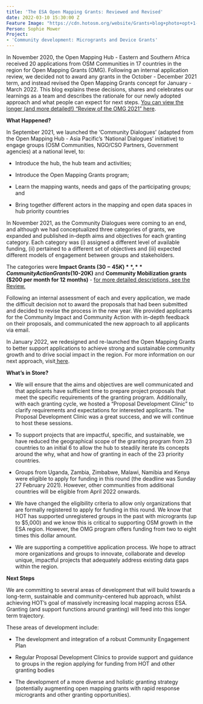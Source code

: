 ```yaml
---
title: 'The ESA Open Mapping Grants: Reviewed and Revised'
date: 2022-03-10 15:30:00 Z
Feature Image: "https://cdn.hotosm.org/website/Grants+blog+photo+opt+1-88a810.png"
Person: Sophie Mower
Project:
- 'Community development: Microgrants and Device Grants'
---
```


In November 2020, the Open Mapping Hub - Eastern and Southern Africa received 20 applications from OSM Communities in 17 countries in the region for Open Mapping Grants (OMG). Following an internal application review, we decided not to award any grants in the October - December 2021 term, and instead revised the Open Mapping Grants concept for January - March 2022. This blog explains these decisions, shares and celebrates our learnings as a team and describes the rationale for our newly adopted approach and what people can expect for next steps. [You can view the longer (and more detailed!) “Review of the OMG 2021” here](https://docs.google.com/document/d/10e73Ot2C1oO9-r6bhOZJ9jZYcA_TTaJuRwn3gUl_xtM/edit#heading=h.na5q82hlmxwj).

**What Happened?**

In September 2021, we launched the ‘Community Dialogues’ (adapted from the Open Mapping Hub - Asia Pacific’s ‘National Dialogues’ initiative) to engage groups (OSM Communities, NGO/CSO Partners, Government agencies) at a national level, to:

* Introduce the hub, the hub team and activities;

* Introduce the Open Mapping Grants program;

* Learn the mapping wants, needs and gaps of the participating groups; and

* Bring together different actors in the mapping and open data spaces in hub priority countries

In November 2021, as the Community Dialogues were coming to an end, and although we had conceptualized three categories of grants, we expanded and published in-depth aims and objectives for each granting category. Each category was (i) assigned a different level of available funding, (ii) pertained to a different set of objectives and (iii) expected different models of engagement between groups and stakeholders.

The categories were **Impact Grants ($30-45K)**, **Community Action Grants ($10-20K)** and **Community Mobilization grants ($200 per month for 12 months)** - [for more detailed descriptions, see the Review.](https://docs.google.com/document/d/10e73Ot2C1oO9-r6bhOZJ9jZYcA_TTaJuRwn3gUl_xtM/edit#heading=h.na5q82hlmxwj)

Following an internal assessment of each and every application, we made the difficult decision not to award the proposals that had been submitted and decided to revise the process in the new year. We provided applicants for the Community Impact and Community Action with in-depth feedback on their proposals, and communicated the new approach to all applicants via email.

In January 2022, we redesigned and re-launched the Open Mapping Grants to better support applications to achieve strong and sustainable community growth and to drive social impact in the region. For more information on our next approach, visit[ here](https://stories.hotosm.org/open-mapping-hub-eastern-and-southern-africa/index.html).

**What’s in Store?**

* We will ensure that the aims and objectives are well communicated and that applicants have sufficient time to prepare project proposals that meet the specific requirements of the granting program. Additionally, with each granting cycle, we hosted a “Proposal Development Clinic” to clarify requirements and expectations for interested applicants. The Proposal Development Clinic was a great success, and we will continue to host these sessions.

* To support projects that are impactful, specific, and sustainable, we have reduced the geographical scope of the granting program from 23 countries to an initial 6 to allow the hub to steadily iterate its concepts around the why, what and how of granting in each of the 23 priority countries.

* Groups from Uganda, Zambia, Zimbabwe, Malawi, Namibia and Kenya were eligible to apply for funding in this round (the deadline was Sunday 27 February 2021). However, other communities from additional countries will be eligible from April 2022 onwards.

* We have changed the eligibility criteria to allow only organizations that are formally registered to apply for funding in this round. We know that HOT has supported unregistered groups in the past with microgrants (up to $5,000) and we know this is critical to supporting OSM growth in the ESA region. However, the OMG program offers funding from two to eight times this dollar amount.

* We are supporting a competitive application process. We hope to attract more organizations and groups to innovate, collaborate and develop unique, impactful projects that adequately address existing data gaps within the region.

**Next Steps**

We are committing to several areas of development that will build towards a long-term, sustainable and community-centered hub approach, whilst achieving HOT’s goal of massively increasing local mapping across ESA. Granting (and support functions around granting) will feed into this longer term trajectory.

These areas of development include:

* The development and integration of a robust Community Engagement Plan

* Regular Proposal Development Clinics to provide support and guidance to groups in the region applying for funding from HOT and other granting bodies

* The development of a more diverse and holistic granting strategy (potentially augmenting open mapping grants with rapid response microgrants and other granting opportunities).